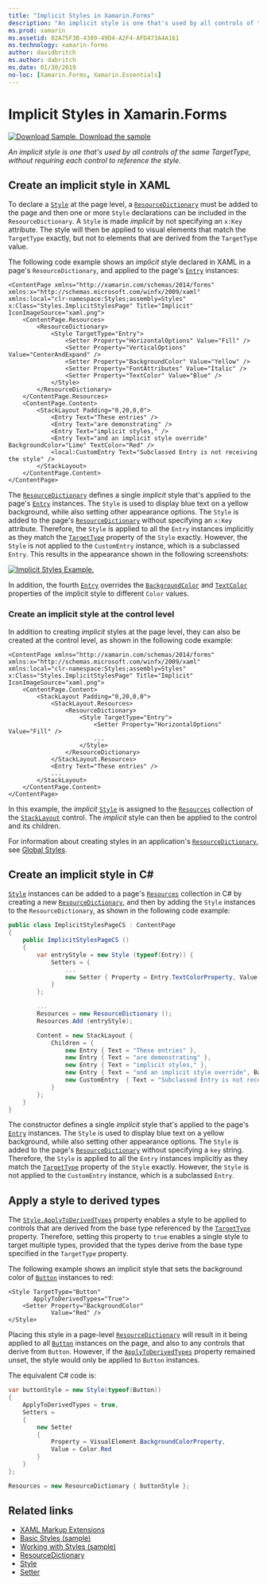 ```yaml
---
title: "Implicit Styles in Xamarin.Forms"
description: "An implicit style is one that's used by all controls of the same TargetType, without requiring each control to reference the style."
ms.prod: xamarin
ms.assetid: 02A75F3B-4389-49D4-A2F4-AFD473A4A161
ms.technology: xamarin-forms
author: davidbritch
ms.author: dabritch
ms.date: 01/30/2019
no-loc: [Xamarin.Forms, Xamarin.Essentials]
---
```


# Implicit Styles in Xamarin.Forms

[![Download Sample.](~/media/shared/download.png) Download the sample](/samples/xamarin/xamarin-forms-samples/userinterface-styles-basicstyles)

_An implicit style is one that's used by all controls of the same TargetType, without requiring each control to reference the style._

## Create an implicit style in XAML

To declare a [`Style`](xref:Xamarin.Forms.Style) at the page level, a [`ResourceDictionary`](xref:Xamarin.Forms.ResourceDictionary) must be added to the page and then one or more `Style` declarations can be included in the `ResourceDictionary`. A `Style` is made *implicit* by not specifying an `x:Key` attribute. The style will then be applied to visual elements that match the `TargetType` exactly, but not to elements that are derived from the `TargetType` value.

The following code example shows an *implicit* style declared in XAML in a page's `ResourceDictionary`, and applied to the page's [`Entry`](xref:Xamarin.Forms.Entry) instances:

```xaml
<ContentPage xmlns="http://xamarin.com/schemas/2014/forms" xmlns:x="http://schemas.microsoft.com/winfx/2009/xaml" xmlns:local="clr-namespace:Styles;assembly=Styles" x:Class="Styles.ImplicitStylesPage" Title="Implicit" IconImageSource="xaml.png">
    <ContentPage.Resources>
        <ResourceDictionary>
            <Style TargetType="Entry">
                <Setter Property="HorizontalOptions" Value="Fill" />
                <Setter Property="VerticalOptions" Value="CenterAndExpand" />
                <Setter Property="BackgroundColor" Value="Yellow" />
                <Setter Property="FontAttributes" Value="Italic" />
                <Setter Property="TextColor" Value="Blue" />
            </Style>
        </ResourceDictionary>
    </ContentPage.Resources>
    <ContentPage.Content>
        <StackLayout Padding="0,20,0,0">
            <Entry Text="These entries" />
            <Entry Text="are demonstrating" />
            <Entry Text="implicit styles," />
            <Entry Text="and an implicit style override" BackgroundColor="Lime" TextColor="Red" />
            <local:CustomEntry Text="Subclassed Entry is not receiving the style" />
        </StackLayout>
    </ContentPage.Content>
</ContentPage>
```

The [`ResourceDictionary`](xref:Xamarin.Forms.ResourceDictionary) defines a single *implicit* style that's applied to the page's [`Entry`](xref:Xamarin.Forms.Entry) instances. The `Style` is used to display blue text on a yellow background, while also setting other appearance options. The `Style` is added to the page's [`ResourceDictionary`](xref:Xamarin.Forms.ResourceDictionary) without specifying an `x:Key` attribute. Therefore, the `Style` is applied to all the `Entry` instances implicitly as they match the [`TargetType`](xref:Xamarin.Forms.Style.TargetType) property of the `Style` exactly. However, the `Style` is not applied to the `CustomEntry` instance, which is a subclassed `Entry`. This results in the appearance shown in the following screenshots:

[![Implicit Styles Example.](implicit-images/implicit-styles.png)](implicit-images/implicit-styles-large.png#lightbox)

In addition, the fourth [`Entry`](xref:Xamarin.Forms.Entry) overrides the [`BackgroundColor`](xref:Xamarin.Forms.VisualElement.BackgroundColor) and [`TextColor`](xref:Xamarin.Forms.InputView.TextColor) properties of the implicit style to different `Color` values.

### Create an implicit style at the control level

In addition to creating *implicit* styles at the page level, they can also be created at the control level, as shown in the following code example:

```xaml
<ContentPage xmlns="http://xamarin.com/schemas/2014/forms" xmlns:x="http://schemas.microsoft.com/winfx/2009/xaml" xmlns:local="clr-namespace:Styles;assembly=Styles" x:Class="Styles.ImplicitStylesPage" Title="Implicit" IconImageSource="xaml.png">
    <ContentPage.Content>
        <StackLayout Padding="0,20,0,0">
            <StackLayout.Resources>
                <ResourceDictionary>
                    <Style TargetType="Entry">
                        <Setter Property="HorizontalOptions" Value="Fill" />
                        ...
                    </Style>
                </ResourceDictionary>
            </StackLayout.Resources>
            <Entry Text="These entries" />
            ...
        </StackLayout>
    </ContentPage.Content>
</ContentPage>
```

In this example, the *implicit* [`Style`](xref:Xamarin.Forms.Style) is assigned to the [`Resources`](xref:Xamarin.Forms.VisualElement.Resources) collection of the [`StackLayout`](xref:Xamarin.Forms.StackLayout) control. The *implicit* style can then be applied to the control and its children.

For information about creating styles in an application's [`ResourceDictionary`](xref:Xamarin.Forms.ResourceDictionary), see [Global Styles](~/xamarin-forms/user-interface/styles/application.md).

## Create an implicit style in C&#35;

[`Style`](xref:Xamarin.Forms.Style) instances can be added to a page's [`Resources`](xref:Xamarin.Forms.VisualElement.Resources) collection in C# by creating a new [`ResourceDictionary`](xref:Xamarin.Forms.ResourceDictionary), and then by adding the `Style` instances to the `ResourceDictionary`, as shown in the following code example:

```csharp
public class ImplicitStylesPageCS : ContentPage
{
    public ImplicitStylesPageCS ()
    {
        var entryStyle = new Style (typeof(Entry)) {
            Setters = {
                ...
                new Setter { Property = Entry.TextColorProperty, Value = Color.Blue }
            }
        };

        ...
        Resources = new ResourceDictionary ();
        Resources.Add (entryStyle);

        Content = new StackLayout {
            Children = {
                new Entry { Text = "These entries" },
                new Entry { Text = "are demonstrating" },
                new Entry { Text = "implicit styles," },
                new Entry { Text = "and an implicit style override", BackgroundColor = Color.Lime, TextColor = Color.Red },
                new CustomEntry  { Text = "Subclassed Entry is not receiving the style" }
            }
        };
    }
}
```

The constructor defines a single *implicit* style that's applied to the page's [`Entry`](xref:Xamarin.Forms.Entry) instances. The `Style` is used to display blue text on a yellow background, while also setting other appearance options. The `Style` is added to the page's [`ResourceDictionary`](xref:Xamarin.Forms.ResourceDictionary) without specifying a `key` string. Therefore, the `Style` is applied to all the `Entry` instances implicitly as they match the [`TargetType`](xref:Xamarin.Forms.Style.TargetType) property of the `Style` exactly. However, the `Style` is not applied to the `CustomEntry` instance, which is a subclassed `Entry`.

## Apply a style to derived types

The [`Style.ApplyToDerivedTypes`](xref:Xamarin.Forms.Style.ApplyToDerivedTypes) property enables a style to be applied to controls that are derived from the base type referenced by the [`TargetType`](xref:Xamarin.Forms.Style.TargetType) property. Therefore, setting this property to `true` enables a single style to target multiple types, provided that the types derive from the base type specified in the `TargetType` property.

The following example shows an implicit style that sets the background color of [`Button`](xref:Xamarin.Forms.Button) instances to red:

```xaml
<Style TargetType="Button"
       ApplyToDerivedTypes="True">
    <Setter Property="BackgroundColor"
            Value="Red" />
</Style>
```

Placing this style in a page-level [`ResourceDictionary`](xref:Xamarin.Forms.ResourceDictionary) will result in it being applied to all [`Button`](xref:Xamarin.Forms.Button) instances on the page, and also to any controls that derive from `Button`. However, if the [`ApplyToDerivedTypes`](xref:Xamarin.Forms.Style.ApplyToDerivedTypes) property remained unset, the style would only be applied to `Button` instances.

The equivalent C# code is:

```csharp
var buttonStyle = new Style(typeof(Button))
{
    ApplyToDerivedTypes = true,
    Setters =
    {
        new Setter
        {
            Property = VisualElement.BackgroundColorProperty,
            Value = Color.Red
        }
    }
};

Resources = new ResourceDictionary { buttonStyle };
```

## Related links

- [XAML Markup Extensions](~/xamarin-forms/xaml/xaml-basics/xaml-markup-extensions.md)
- [Basic Styles (sample)](/samples/xamarin/xamarin-forms-samples/userinterface-styles-basicstyles)
- [Working with Styles (sample)](/samples/xamarin/xamarin-forms-samples/workingwithstyles)
- [ResourceDictionary](xref:Xamarin.Forms.ResourceDictionary)
- [Style](xref:Xamarin.Forms.Style)
- [Setter](xref:Xamarin.Forms.Setter)